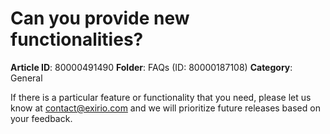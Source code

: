 # Can you provide new functionalities?

**Article ID**: 80000491490
**Folder**: FAQs (ID: 80000187108)
**Category**: General

If there is a particular feature or functionality that you need, please let us know at [contact@exirio.com](mailto:contact@exirio.com) and we will prioritize future releases based on your feedback.